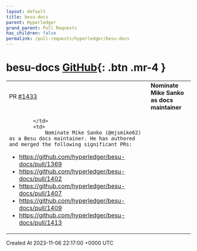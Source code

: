 ```yaml
---
layout: default
title: besu-docs
parent: Hyperledger
grand_parent: Pull Requests
has_children: false
permalink: /pull-requests/hyperledger/besu-docs
---
```


# besu-docs <span class="fs-3 right-align">[GitHub](https://github.com/hyperledger/besu-docs){: .btn .mr-4 }</span>


<div>
    <table>
        <tr>
            <td>
                PR <a href="https://github.com/hyperledger/besu-docs/pull/1433" class=".btn">#1433</a>
            </td>
            <td>
                <b>
                    Nominate Mike Sanko as docs maintainer
                </b>
            </td>
        </tr>
        <tr>
            <td>
                
            </td>
            <td>
                Nominate Mike Sanko (@mjsmike62) as a Besu docs maintainer. He has authored and merged the following significant PRs:

- https://github.com/hyperledger/besu-docs/pull/1369
- https://github.com/hyperledger/besu-docs/pull/1402
- https://github.com/hyperledger/besu-docs/pull/1407
- https://github.com/hyperledger/besu-docs/pull/1409
- https://github.com/hyperledger/besu-docs/pull/1413
            </td>
        </tr>
    </table>
    <div class="right-align">
        Created At 2023-11-06 22:17:00 +0000 UTC
    </div>
</div>

